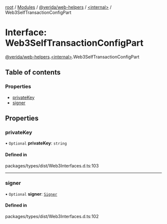 [root](../README.md) / [Modules](../modules.md) / [@verida/web-helpers](../modules/verida_web_helpers.md) / [<internal\>](../modules/verida_web_helpers._internal_.md) / Web3SelfTransactionConfigPart

# Interface: Web3SelfTransactionConfigPart

[@verida/web-helpers](../modules/verida_web_helpers.md).[<internal\>](../modules/verida_web_helpers._internal_.md).Web3SelfTransactionConfigPart

## Table of contents

### Properties

- [privateKey](verida_web_helpers._internal_.Web3SelfTransactionConfigPart.md#privatekey)
- [signer](verida_web_helpers._internal_.Web3SelfTransactionConfigPart.md#signer)

## Properties

### privateKey

• `Optional` **privateKey**: `string`

#### Defined in

packages/types/dist/Web3Interfaces.d.ts:103

___

### signer

• `Optional` **signer**: [`Signer`](../classes/verida_web_helpers._internal_.Signer.md)

#### Defined in

packages/types/dist/Web3Interfaces.d.ts:102
